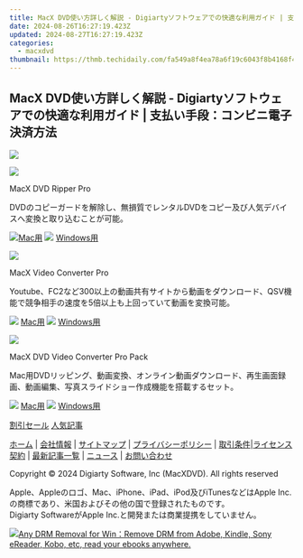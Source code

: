 ```yaml
---
title: MacX DVD使い方詳しく解説 - Digiartyソフトウェアでの快適な利用ガイド | 支払い手段：コンビニ電子決済方法
date: 2024-08-26T16:27:19.423Z
updated: 2024-08-27T16:27:19.423Z
categories:
  - macxdvd
thumbnail: https://thmb.techidaily.com/fa549a8f4ea78a6f19c6043f8b4168f45b8a02a01f09c9a4cfb746e3a5491976.jpg
---
```


## MacX DVD使い方詳しく解説 - Digiartyソフトウェアでの快適な利用ガイド | 支払い手段：コンビニ電子決済方法

![](https://www.macxdvd.com/mobile-images/index/nav-more.png)

![](https://www.macxdvd.com/mobile-images/index/mi1.png)

MacX DVD Ripper Pro

DVDのコピーガードを解除し、無損質でレンタルDVDをコピー及び人気デバイスへ変換と取り込むことが可能。

![](https://www.macxdvd.com/mobile-images/index/mm.png)[Mac用](https://tools.techidaily.com/macxdvd/products/) ![](https://www.macxdvd.com/mobile-images/index/mw.png) [Windows用](https://tools.techidaily.com/macxdvd/products/) 

![](https://www.macxdvd.com/mobile-images/index/mi2.png)

MacX Video Converter Pro

Youtube、FC2など300以上の動画共有サイトから動画をダウンロード、QSV機能で競争相手の速度を5倍以上も上回っていて動画を変換可能。

![](https://www.macxdvd.com/mobile-images/index/mm.png) [Mac用](https://tools.techidaily.com/macxdvd/products/) ![](https://www.macxdvd.com/mobile-images/index/mw.png) [Windows用](https://tools.techidaily.com/macxdvd/products/) 

![](https://www.macxdvd.com/mobile-images/index/mi3.png)

MacX DVD Video Converter Pro Pack

Mac用DVDリッピング、動画変換、オンライン動画ダウンロード、再生画面録画、動画編集、写真スライドショー作成機能を搭載するセット。

![](https://www.macxdvd.com/mobile-images/index/mm.png) [Mac用](https://tools.techidaily.com/macxdvd/products/) ![](https://www.macxdvd.com/mobile-images/index/mw.png) [Windows用](https://tools.techidaily.com/macxdvd/products/) 

[割引セール](https://tools.techidaily.com/macxdvd/products/) [人気記事](https://tools.techidaily.com/macxdvd/products/) 



[ホーム](https://tools.techidaily.com/macxdvd/products/) | [会社情報](https://tools.techidaily.com/macxdvd/products/) | [サイトマップ](https://tools.techidaily.com/macxdvd/products/) | [プライバシーポリシー](https://tools.techidaily.com/macxdvd/products/) | [取引条件](https://tools.techidaily.com/macxdvd/products/)|[ライセンス契約](https://tools.techidaily.com/macxdvd/products/) | [最新記事一覧](https://tools.techidaily.com/macxdvd/products/) | [ニュース](https://tools.techidaily.com/macxdvd/products/) | [お問い合わせ](https://tools.techidaily.com/macxdvd/products/)

Copyright © 2024 Digiarty Software, Inc (MacXDVD). All rights reserved

Apple、Appleのロゴ、Mac、iPhone、iPad、iPod及びiTunesなどはApple Inc.の商標であり、米国およびその他の国で登録されたものです。  
Digiarty SoftwareがApple Inc.と開発または商業提携をしていません。

<ins class="adsbygoogle"
     style="display:block"
     data-ad-format="autorelaxed"
     data-ad-client="ca-pub-7571918770474297"
     data-ad-slot="1223367746"></ins>



<ins class="adsbygoogle"
     style="display:block"
     data-ad-client="ca-pub-7571918770474297"
     data-ad-slot="8358498916"
     data-ad-format="auto"
     data-full-width-responsive="true"></ins>



<!-- affiliate ads begin -->
<a href="https://secure.2checkout.com/order/checkout.php?PRODS=4600113&QTY=1&AFFILIATE=108875&CART=1"><img src="https://www.epubor.com/images/drm-removal-feature2.png" border="0">Any DRM Removal for Win：Remove DRM from Adobe, Kindle, Sony eReader, Kobo, etc, read your ebooks anywhere.</a>
<!-- affiliate ads end -->